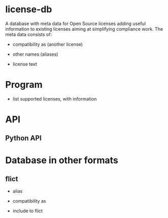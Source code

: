 <!--
SPDX-FileCopyrightText: 2023 Henrik Sandklef <hesa@sandklef.com>

SPDX-License-Identifier: GPL-3.0-or-later
-->


# license-db

A database with meta data for Open Source licenses adding useful information to existing licenses aiming at simplifying compliance work. The meta data consists of:

* compatibility as (another license)

* other names (aliases)

* license text

# Program

* list supported licenses, with information

# API

## Python API

# Database in other formats

## flict

* alias

* compatibility as

* include to flict